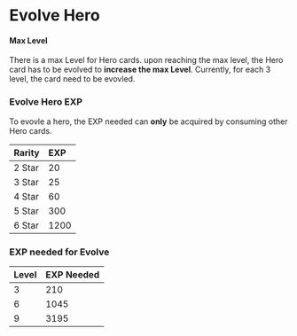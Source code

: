 # Evolve Hero

#### Max Level

There is a max Level for Hero cards. upon reaching the max level, the Hero card has to be evolved to **increase the max Level**. Currently, for each 3 level, the card need to be evovled. 

### Evolve Hero EXP

To evovle a hero, the EXP needed can **only** be acquired by consuming other Hero cards.

| Rarity | EXP |
| :--- | :--- |
| 2 Star | 20 |
| 3 Star | 25 |
| 4 Star | 60 |
| 5 Star | 300 |
| 6 Star | 1200 |

###  EXP needed for Evolve

| Level | EXP Needed |
| :--- | :--- |
| 3 | 210 |
| 6 | 1045 |
| 9 | 3195 |



